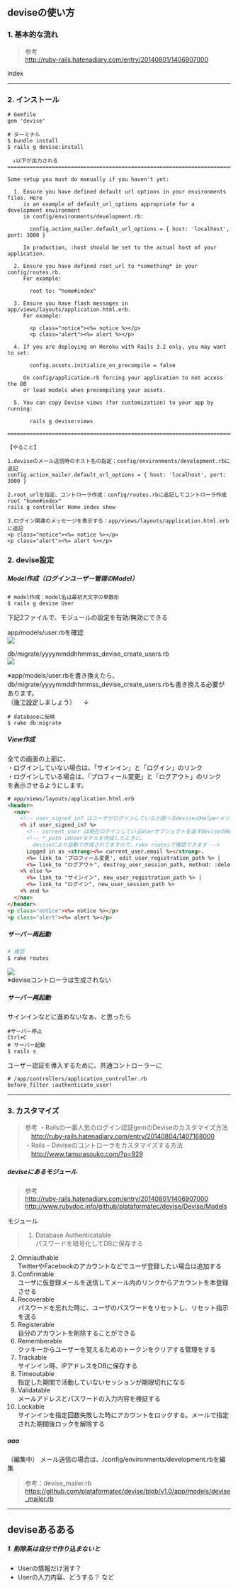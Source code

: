 
## deviseの使い方


### 1. 基本的な流れ
> 参考  
http://ruby-rails.hatenadiary.com/entry/20140801/1406907000 

index

- - - 

### 2. インストール

```
# Gemfile
gem 'devise'

# ターミナル
$ bundle install
$ rails g devise:install

　↓以下が出力される
===============================================================================

Some setup you must do manually if you haven't yet:

  1. Ensure you have defined default url options in your environments files. Here
     is an example of default_url_options appropriate for a development environment
     in config/environments/development.rb:
     
       config.action_mailer.default_url_options = { host: 'localhost', port: 3000 }

     In production, :host should be set to the actual host of your application.

  2. Ensure you have defined root_url to *something* in your config/routes.rb.
     For example:

       root to: "home#index"

  3. Ensure you have flash messages in app/views/layouts/application.html.erb.
     For example:

       <p class="notice"><%= notice %></p>
       <p class="alert"><%= alert %></p>

  4. If you are deploying on Heroku with Rails 3.2 only, you may want to set:

       config.assets.initialize_on_precompile = false

     On config/application.rb forcing your application to not access the DB
     or load models when precompiling your assets.

  5. You can copy Devise views (for customization) to your app by running:

       rails g devise:views

===============================================================================

【やること】

1.deviseのメール送信時のホスト名の指定：config/environments/development.rbに追記
config.action_mailer.default_url_options = { host: 'localhost', port: 3000 }

2.root_urlを指定、コントローラ作成：config/routes.rbに追記してコントローラ作成
root "home#index"
rails g controller Home index show

3.ログイン関連のメッセージを表示する：app/views/layouts/application.html.erbに追記
<p class="notice"><%= notice %></p>
<p class="alert"><%= alert %></p>

```

### 2. devise設定

##### Model作成（ログインユーザー管理のModel）

```
# model作成：model名は最初大文字の単数形
$ rails g devise User
```

下記2ファイルで、モジュールの設定を有効/無効にできる  

app/models/user.rbを確認  
![](http://i.gyazo.com/62c8a41872aa49c8c96d27fdc5decc7b.png)  

db/migrate/yyyymmddhhmmss_devise_create_users.rb  
![](http://i.gyazo.com/3757ad1b32c23e157337720ca717ac27.png)  

※app/models/user.rbを書き換えたら、db/migrate/yyyymmddhhmmss_devise_create_users.rbも書き換える必要があります。  
（<a href="#atode">後で設定</a>しましょう）
　↓
```
# databaseに反映
$ rake db:migrate
```


##### View作成

全ての画面の上部に、  
・ログインしていない場合は、「サインイン」と「ログイン」のリンク  
・ログインしている場合は、「プロフィール変更」と「ログアウト」のリンク  
を表示させるようにします。  

```html
# app/views/layouts/application.html.erb
<header>
  <nav>
    <!-- user_signed_in? はユーザがログインしているか調べるdeviseのHelperメソッド -->
    <% if user_signed_in? %> 
      <!-- current_user は現在ログインしているUserオブジェクトを返すdeviseのHelperメソッド -->
      <!-- *_path はUserモデルを作成したときに、
        deviseにより自動で作成されてますので、rake routesで確認できます -->
      Logged in as <strong><%= current_user.email %></strong>.
      <%= link_to 'プロフィール変更', edit_user_registration_path %> |
      <%= link_to "ログアウト", destroy_user_session_path, method: :delete %>
    <% else %>
      <%= link_to "サインイン", new_user_registration_path %> |
      <%= link_to "ログイン", new_user_session_path %>
    <% end %>
  </nav>
</header>
<p class="notice"><%= notice %></p>
<p class="alert"><%= alert %></p>
```
##### サーバー再起動  
```Ruby
# 確認
$ rake routes
```
![](http://i.gyazo.com/ed07b0abf060017ce42a2489cc55c67a.png)  
※deviseコントローラは生成されない

##### サーバー再起動  
サインインなどに進めないなぁ、と思ったら
```
#サーバー停止  
Ctrl+C  
# サーバー起動  
$ rails s
```

ユーザー認証を導入するために、共通コントローラーに
```
# /app/controllers/application_controller.rb
before_filter :authenticate_user!
```

- - -

### 3. カスタマイズ

> 参考
・Railsの一番人気のログイン認証gemのDeviseのカスタマイズ方法  
　http://ruby-rails.hatenadiary.com/entry/20140804/1407168000  
・Rails – Deviseのコントローラをカスタマイズする方法  
　http://www.tamurasouko.com/?p=929  


##### deviseにあるモジュール  

> 参考  
http://ruby-rails.hatenadiary.com/entry/20140801/1406907000  
http://www.rubydoc.info/github/plataformatec/devise/Devise/Models  

モジュール  
> 1. Database Authenticatable  
パスワードを暗号化してDBに保存する  
2. Omniauthable  
TwitterやFacebookのアカウントなどでユーザ登録したい場合は追加する  
3. Confirmable  
ユーザに仮登録メールを送信してメール内のリンクからアカウントを本登録させる  
4. Recoverable  
パスワードを忘れた時に、ユーザのパスワードをリセットし、リセット指示を送る  
5. Registerable  
自分のアカウントを削除することができる  
6. Rememberable  
クッキーからユーザーを覚えるためのトークンをクリアする管理をする  
7. Trackable  
サインイン時、IPアドレスをDBに保存する  
8. Timeoutable  
指定した期間で活動していないセッションが期限切れになる  
9. Validatable  
メールアドレスとパスワードの入力内容を検証する  
10. Lockable  
サインインを指定回数失敗した時にアカウントをロックする。メールで指定された期間後ロックを解除する  

##### aaa

（編集中）
<a id="atode"></a>
メール送信の場合は、/config/environments/development.rbを編集  
> 参考：devise_mailer.rb  
https://github.com/plataformatec/devise/blob/v1.0/app/models/devise_mailer.rb









- - -

## deviseあるある  

##### 1. 削除系は自分で作り込まないと
* Userの情報だけ消す？
* Userの入力内容、どうする？
など




